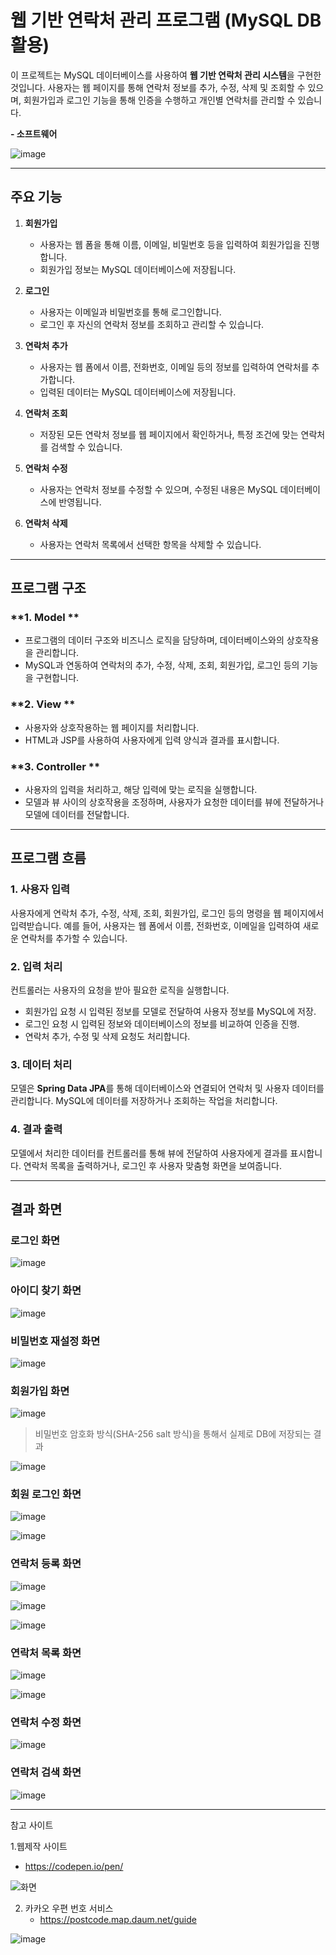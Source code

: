 # 웹 기반 연락처 관리 프로그램 (MySQL DB 활용)

이 프로젝트는 MySQL 데이터베이스를 사용하여 **웹 기반 연락처 관리 시스템**을 구현한 것입니다. 사용자는 웹 페이지를 통해 연락처 정보를 추가, 수정, 삭제 및 조회할 수 있으며, 회원가입과 로그인 기능을 통해 인증을 수행하고 개인별 연락처를 관리할 수 있습니다. 


**- 소프트웨어**

![image](https://github.com/user-attachments/assets/d86d1611-5755-46af-9642-f17643f9a1eb)

---

## 주요 기능

1. **회원가입**
   - 사용자는 웹 폼을 통해 이름, 이메일, 비밀번호 등을 입력하여 회원가입을 진행합니다.
   - 회원가입 정보는 MySQL 데이터베이스에 저장됩니다.

2. **로그인**
   - 사용자는 이메일과 비밀번호를 통해 로그인합니다.
   - 로그인 후 자신의 연락처 정보를 조회하고 관리할 수 있습니다.

3. **연락처 추가**
   - 사용자는 웹 폼에서 이름, 전화번호, 이메일 등의 정보를 입력하여 연락처를 추가합니다.
   - 입력된 데이터는 MySQL 데이터베이스에 저장됩니다.

4. **연락처 조회**
   - 저장된 모든 연락처 정보를 웹 페이지에서 확인하거나, 특정 조건에 맞는 연락처를 검색할 수 있습니다.

5. **연락처 수정**
   - 사용자는 연락처 정보를 수정할 수 있으며, 수정된 내용은 MySQL 데이터베이스에 반영됩니다.

6. **연락처 삭제**
   - 사용자는 연락처 목록에서 선택한 항목을 삭제할 수 있습니다.

---

## 프로그램 구조

### **1. Model **
- 프로그램의 데이터 구조와 비즈니스 로직을 담당하며, 데이터베이스와의 상호작용을 관리합니다.
- MySQL과 연동하여 연락처의 추가, 수정, 삭제, 조회, 회원가입, 로그인 등의 기능을 구현합니다.

### **2. View **
- 사용자와 상호작용하는 웹 페이지를 처리합니다.
- HTML과 JSP를 사용하여 사용자에게 입력 양식과 결과를 표시합니다.

### **3. Controller **
- 사용자의 입력을 처리하고, 해당 입력에 맞는 로직을 실행합니다.
- 모델과 뷰 사이의 상호작용을 조정하며, 사용자가 요청한 데이터를 뷰에 전달하거나 모델에 데이터를 전달합니다.

---

## 프로그램 흐름

### **1. 사용자 입력**
사용자에게 연락처 추가, 수정, 삭제, 조회, 회원가입, 로그인 등의 명령을 웹 페이지에서 입력받습니다.
예를 들어, 사용자는 웹 폼에서 이름, 전화번호, 이메일을 입력하여 새로운 연락처를 추가할 수 있습니다.

### **2. 입력 처리**
컨트롤러는 사용자의 요청을 받아 필요한 로직을 실행합니다.
- 회원가입 요청 시 입력된 정보를 모델로 전달하여 사용자 정보를 MySQL에 저장.
- 로그인 요청 시 입력된 정보와 데이터베이스의 정보를 비교하여 인증을 진행.
- 연락처 추가, 수정 및 삭제 요청도 처리합니다.

### **3. 데이터 처리**
모델은 **Spring Data JPA**를 통해 데이터베이스와 연결되어 연락처 및 사용자 데이터를 관리합니다.
MySQL에 데이터를 저장하거나 조회하는 작업을 처리합니다.

### **4. 결과 출력**
모델에서 처리한 데이터를 컨트롤러를 통해 뷰에 전달하여 사용자에게 결과를 표시합니다.
연락처 목록을 출력하거나, 로그인 후 사용자 맞춤형 화면을 보여줍니다.

---
## 결과 화면

### 로그인 화면

![image](https://github.com/user-attachments/assets/771176ee-07b1-40db-9398-65da3301cb1a)

### 아이디 찾기 화면

![image](https://github.com/user-attachments/assets/7c4a95d0-24e8-476a-85c7-14cae5867006)

### 비밀번호 재설정 화면

![image](https://github.com/user-attachments/assets/58d469b0-de81-424c-b977-ca6a0315afa3)

### 회원가입 화면

![image](https://github.com/user-attachments/assets/06387c5e-a513-4666-8544-40246918bef2)

> 비밀번호 암호화 방식(SHA-256 salt 방식)을 통해서 실제로 DB에 저장되는 결과

![image](https://github.com/user-attachments/assets/a762e03f-2d29-4942-850f-dc7fdcdf93b6)

### 회원 로그인 화면

![image](https://github.com/user-attachments/assets/e003f2a0-aecb-447b-b885-deacc6a50988)

![image](https://github.com/user-attachments/assets/f398d16d-9fde-4a2e-8954-3f5b286ac336)

### 연락처 등록 화면

![image](https://github.com/user-attachments/assets/c037360d-7c92-4839-a590-28d185cef7e9)

![image](https://github.com/user-attachments/assets/c9a54d80-8149-42c4-bb47-a8c31e8aa1ce)

![image](https://github.com/user-attachments/assets/e467d533-1d48-49f4-a5bf-f72fecd0754a)

### 연락처 목록 화면

![image](https://github.com/user-attachments/assets/2e55dd63-124a-47aa-9e42-a47e02a8f619)

![image](https://github.com/user-attachments/assets/2ff162b0-aef3-468d-b26f-99d6ff7ca963)

### 연락처 수정 화면

![image](https://github.com/user-attachments/assets/d8ca16ca-e613-4fa2-8e66-60e38e2cd6a1)

### 연락처 검색 화면

![image](https://github.com/user-attachments/assets/855bac3d-4043-443d-8d67-27394805bb8b)

---

참고 사이트

1.웹제작 사이트
  - https://codepen.io/pen/

![화면](https://github.com/user-attachments/assets/c7a04de2-f5d6-4b80-bd29-8ce0e9cb4a55)

2. 카카오 우편 번호 서비스
   - https://postcode.map.daum.net/guide
     
![image](https://github.com/user-attachments/assets/54134feb-4516-4686-afaf-2e1270c4a5f4)
